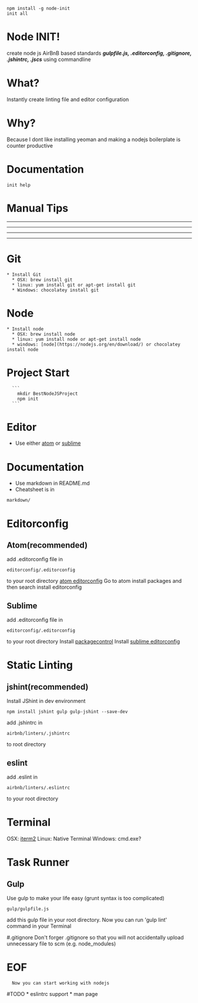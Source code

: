 ```
npm install -g node-init
init all
```

# Node INIT!
 create node js AirBnB based standards ___gulpfile.js, .editorconfig, .gitignore, .jshintrc, .jscs___ using commandline

# What?
  Instantly create linting file and editor configuration

# Why?
  Because I dont like installing yeoman and making a nodejs boilerplate is counter productive

# Documentation
```
init help
```

# Manual Tips
- - - -
- - - -
- - - -
- - - -


# Git
    * Install Git
      * OSX: brew install git
      * linux: yum install git or apt-get install git
      * Windows: chocolatey install git

# Node
    * Install node
      * OSX: brew install node
      * linux: yum install node or apt-get install node
      * windows: [node](https://nodejs.org/en/download/) or chocolatey install node
# Project Start
      ```
        mkdir BestNodeJSProject
        npm init
      ```
# Editor
  * Use either [atom](https://atom.io/) or [sublime](http://www.sublimetext.com/3)

# Documentation
  * Use markdown in README.md
  * Cheatsheet is in
  ```
  markdown/
  ```

# Editorconfig
## Atom(recommended)
  add .editorconfig file in
  ```
  editorconfig/.editorconfig
  ```
  to your root directory
  [atom editorconfig](https://github.com/sindresorhus/atom-editorconfig#readme)
  Go to atom install packages and then search install editorconfig

## Sublime
  add .editorconfig file in
  ```
  editorconfig/.editorconfig
  ```
  to your root directory
  Install [packagecontrol](https://packagecontrol.io/)
  Install [sublime editorconfig](https://github.com/sindresorhus/editorconfig-sublime)

# Static Linting
## jshint(recommended)
  Install JShint in dev environment
  ```
  npm install jshint gulp gulp-jshint --save-dev
  ```
  add .jshintrc in
  ```
  airbnb/linters/.jshintrc
  ```
  to root directory

## eslint
  add .eslint in
  ```
  airbnb/linters/.eslintrc
  ```
  to your root directory

# Terminal
  OSX: [iterm2](https://www.iterm2.com/)
  Linux: Native Terminal
  Windows: cmd.exe?

# Task Runner
## Gulp
  Use gulp to make your life easy (grunt syntax is too complicated)
  ```
  gulp/gulpfile.js
  ```
  add this gulp file in your root directory. Now you can run 'gulp lint' command in your Terminal

#.gitignore
    Don't forger .gitignore so that you will not accidentally upload unnecessary file to scm (e.g. node_modules)

# EOF
      Now you can start working with nodejs

#TODO
        * eslintrc support
        * man page
